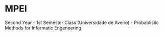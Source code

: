 # MPEI
Second Year - 1st Semester Class (Universidade de Aveiro) - Probablistic Methods for Informatic Engeneering
